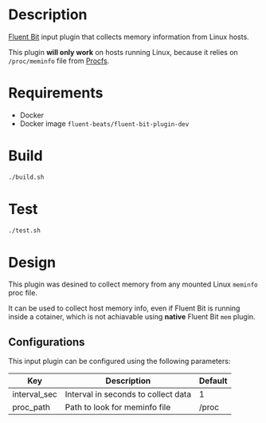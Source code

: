 # Description

[Fluent Bit](https://fluentbit.io) input plugin that collects memory information from Linux hosts.

This plugin **will only work** on hosts running Linux, because it relies on `/proc/meminfo` file from [Procfs](https://en.wikipedia.org/wiki/Procfs).

# Requirements

- Docker
- Docker image `fluent-beats/fluent-bit-plugin-dev`

# Build
```bash
./build.sh
```

# Test
```bash
./test.sh
 ```

# Design

This plugin was desined to collect memory from any mounted Linux `meminfo` proc file.

It can be used to collect host memory info, even if Fluent Bit is running inside a cotainer, which is not achiavable using **native** Fluent Bit `mem` plugin.

## Configurations

This input plugin can be configured using the following parameters:

| Key  | Description | Default |
| ---- | ----------- | ------ |
| interval_sec | Interval in seconds to collect data  | 1 |
| proc_path | Path to look for meminfo file  | /proc |

